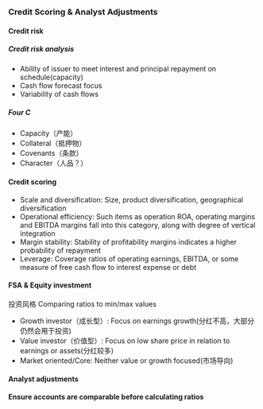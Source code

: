 ### Credit Scoring & Analyst Adjustments

#### Credit risk

##### Credit risk analysis

- Ability of issuer to meet interest and principal repayment on schedule(capacity)
- Cash flow forecast focus
- Variability of cash flows

##### Four C

- Capacity（产能）
- Collateral（抵押物）
- Covenants（条款）
- Character（人品？）

#### Credit scoring

- Scale and diversification: Size, product diversification, geographical diversification
- Operational efficiency: Such items as operation ROA, operating margins and EBITDA margins fall into this category, along with degree of vertical integration
- Margin stability: Stability of profitability margins indicates a higher probability of repayment
- Leverage: Coverage ratios of operating earnings, EBITDA, or some measure of free cash flow to interest expense or debt

#### FSA & Equity investment

投资风格
Comparing ratios to min/max values

- Growth investor（成长型）: Focus on earnings growth(分红不高，大部分仍然会用于投资)
- Value investor（价值型）: Focus on low share price in relation to earnings or assets(分红较多)
- Market oriented/Core: Neither value or growth focused(市场导向)

#### Analyst adjustments

**Ensure accounts are comparable before calculating ratios**

